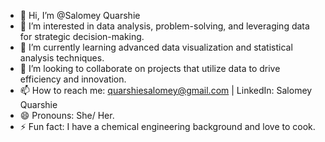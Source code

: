 - 👋 Hi, I’m @Salomey Quarshie
- 👀 I’m interested in data analysis, problem-solving, and leveraging data for strategic decision-making.
- 🌱 I’m currently learning advanced data visualization and statistical analysis techniques.
- 💞️ I’m looking to collaborate on projects that utilize data to drive efficiency and innovation.
- 📫 How to reach me: quarshiesalomey@gmail.com | LinkedIn: Salomey Quarshie
- 😄 Pronouns: She/ Her.
- ⚡ Fun fact: I have a chemical engineering background and love to cook.

<!---
Naaaklerh/SalomeyQuarshie is a ✨ special ✨ repository because its `README.md` (this file) appears on your GitHub profile.
You can click the Preview link to take a look at your changes.
--->
